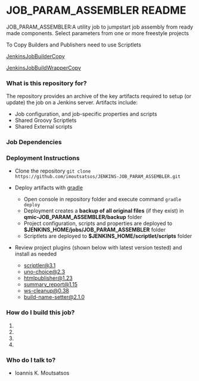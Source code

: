 # JOB_PARAM_ASSEMBLER README #
JOB_PARAM_ASSEMBLER:A utility job to jumpstart job assembly from ready made components. Select parameters from one or more freestyle projects
<p>To Copy Builders and Publishers need to use Scriptlets
<p><a href="http://nrusca-sd189.nibr.novartis.net:8080/scriptler/runScript?id=JenkinsJobBuilderCopy.groovy">JenkinsJobBuilderCopy</a>
<p><a href="http://nrusca-sd189.nibr.novartis.net:8080/scriptler/runScript?id=JenkinsJobBuildWrapperCopy.groovy">JenkinsJobBuildWrapperCopy</a>

### What is this repository for? ###

The repository provides an archive of the key artifacts required to setup (or update) the job on a Jenkins server. Artifacts include:

* Job configuration, and job-specific properties and scripts
* Shared Groovy Scriptlets
* Shared External scripts

### Job Dependencies ###

### Deployment Instructions ###

* Clone the repository ```git clone https://github.com/imoutsatsos/JENKINS-JOB_PARAM_ASSEMBLER.git```
* Deploy artifacts with [gradle](https://gradle.org/)
	* Open console in repository folder and execute command ```gradle deploy```
	* Deployment creates a **backup of all original files** (if they exist) in **qmic-JOB_PARAM_ASSEMBLER/backup** folder
	* Project configuration, scripts and properties are deployed to **$JENKINS_HOME/jobs/JOB_PARAM_ASSEMBLER** folder
	* Scriptlets are deployed to **$JENKINS_HOME/scriptlet/scripts** folder

* Review project plugins (shown below with latest version tested) and install as needed
 	* scriptler@3.1
  	* uno-choice@2.3
  	* htmlpublisher@1.23
  	* summary_report@1.15
  	* ws-cleanup@0.38
  	* build-name-setter@2.1.0
 

### How do I build this job? ###

1. 
2. 
3. 
4. 


### Who do I talk to? ###

* Ioannis K. Moutsatsos

